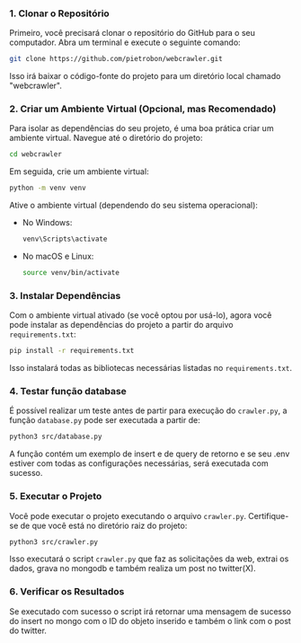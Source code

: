 ### 1. Clonar o Repositório

Primeiro, você precisará clonar o repositório do GitHub para o seu computador. Abra um terminal e execute o seguinte comando:

```bash
git clone https://github.com/pietrobon/webcrawler.git
```

Isso irá baixar o código-fonte do projeto para um diretório local chamado "webcrawler".

### 2. Criar um Ambiente Virtual (Opcional, mas Recomendado)

Para isolar as dependências do seu projeto, é uma boa prática criar um ambiente virtual. Navegue até o diretório do projeto:

```bash
cd webcrawler
```

Em seguida, crie um ambiente virtual:

```bash
python -m venv venv
```

Ative o ambiente virtual (dependendo do seu sistema operacional):

- No Windows:

  ```bash
  venv\Scripts\activate
  ```

- No macOS e Linux:

  ```bash
  source venv/bin/activate
  ```

### 3. Instalar Dependências

Com o ambiente virtual ativado (se você optou por usá-lo), agora você pode instalar as dependências do projeto a partir do arquivo `requirements.txt`:

```bash
pip install -r requirements.txt
```

Isso instalará todas as bibliotecas necessárias listadas no `requirements.txt`.

### 4. Testar função database

É possível realizar um teste antes de partir para execução do `crawler.py`, a função `database.py` pode ser executada a partir de:

```bash
python3 src/database.py
```
A função contém um exemplo de insert e de query de retorno e se seu .env estiver com todas as configurações necessárias, será executada com sucesso.

### 5. Executar o Projeto

Você pode executar o projeto executando o arquivo `crawler.py`. Certifique-se de que você está no diretório raiz do projeto:

```bash
python3 src/crawler.py
```

Isso executará o script `crawler.py` que faz as solicitações da web, extrai os dados, grava no mongodb e também realiza um post no twitter(X).

### 6. Verificar os Resultados

Se executado com sucesso o script irá retornar uma mensagem de sucesso do insert no mongo com o ID do objeto inserido e também o link com o post do twitter.
